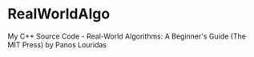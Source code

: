 # RealWorldAlgo
My C++ Source Code - Real-World Algorithms: A Beginner's Guide (The MIT Press) by Panos Louridas


